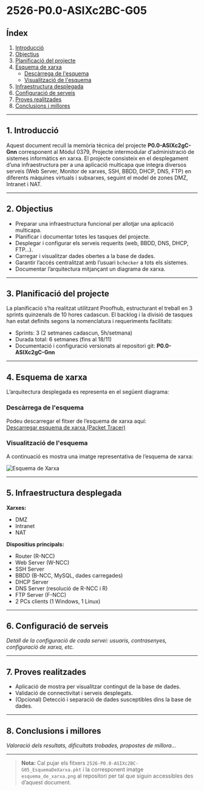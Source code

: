 # 2526-P0.0-ASIXc2BC-G05

## Índex

1. [Introducció](#introducció)
2. [Objectius](#objectius)
3. [Planificació del projecte](#planificació-del-projecte)
4. [Esquema de xarxa](#esquema-de-xarxa)
    - [Descàrrega de l'esquema](#descàrrega-de-lesquema)
    - [Visualització de l'esquema](#visualització-de-lesquema)
5. [Infraestructura desplegada](#infraestructura-desplegada)
6. [Configuració de serveis](#configuració-de-serveis)
7. [Proves realitzades](#proves-realitzades)
8. [Conclusions i millores](#conclusions-i-millores)

---

## 1. Introducció

Aquest document recull la memòria tècnica del projecte **P0.0-ASIXc2gC-Gnn** corresponent al Mòdul 0379, Projecte intermodular d'administració de sistemes informàtics en xarxa. El projecte consisteix en el desplegament d’una infraestructura per a una aplicació multicapa que integra diversos serveis (Web Server, Monitor de xarxes, SSH, BBDD, DHCP, DNS, FTP) en diferents màquines virtuals i subxarxes, seguint el model de zones DMZ, Intranet i NAT.

---

## 2. Objectius

- Preparar una infraestructura funcional per allotjar una aplicació multicapa.
- Planificar i documentar totes les tasques del projecte.
- Desplegar i configurar els serveis requerits (web, BBDD, DNS, DHCP, FTP…).
- Carregar i visualitzar dades obertes a la base de dades.
- Garantir l’accés centralitzat amb l’usuari `bchecker` a tots els sistemes.
- Documentar l’arquitectura mitjançant un diagrama de xarxa.

---

## 3. Planificació del projecte

La planificació s’ha realitzat utilitzant Proofhub, estructurant el treball en 3 sprints quinzenals de 10 hores cadascun. El backlog i la divisió de tasques han estat definits segons la nomenclatura i requeriments facilitats:

- Sprints: 3 (2 setmanes cadascun, 5h/setmana)
- Durada total: 6 setmanes (fins al 18/11)
- Documentació i configuració versionats al repositori git: **P0.0-ASIXc2gC-Gnn**

---

## 4. Esquema de xarxa

L’arquitectura desplegada es representa en el següent diagrama:

### Descàrrega de l'esquema

Podeu descarregar el fitxer de l’esquema de xarxa aquí:  
[Descarregar esquema de xarxa (Packet Tracer)](./2526-P0.0-ASIXc2BC-G05_EsquemaDeXarxa.pkt)

### Visualització de l'esquema

A continuació es mostra una imatge representativa de l’esquema de xarxa:

![Esquema de Xarxa](./esquema_de_xarxa.png)

---

## 5. Infraestructura desplegada

**Xarxes:**
- DMZ
- Intranet
- NAT

**Dispositius principals:**
- Router (R-NCC)
- Web Server (W-NCC)
- SSH Server
- BBDD (B-NCC, MySQL, dades carregades)
- DHCP Server
- DNS Server (resolució de R-NCC i R)
- FTP Server (F-NCC)
- 2 PCs clients (1 Windows, 1 Linux)

---

## 6. Configuració de serveis

*Detall de la configuració de cada servei: usuaris, contrasenyes, configuració de xarxa, etc.*

---

## 7. Proves realitzades

- Aplicació de mostra per visualitzar contingut de la base de dades.
- Validació de connectivitat i serveis desplegats.
- (Opcional) Detecció i separació de dades susceptibles dins la base de dades.

---

## 8. Conclusions i millores

*Valoració dels resultats, dificultats trobades, propostes de millora…*

---

> **Nota:** Cal pujar els fitxers `2526-P0.0-ASIXc2BC-G05_EsquemaDeXarxa.pkt` i la corresponent imatge `esquema_de_xarxa.png` al repositori per tal que siguin accessibles des d’aquest document.
